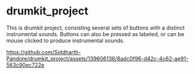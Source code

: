 # drumkit_project
This is drumkit project, consisting several sets of buttons with a distinct instrumental sounds.
Buttons can also be pressed as labeled, or can be mouse clicked to produce instrumental sounds.

https://github.com/Siddharth-Pandore/drumkit_project/assets/139606136/8adc0f96-d42c-4c62-ae91-563c90ec722e




